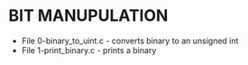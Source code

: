 # BIT MANUPULATION
* File 0-binary_to_uint.c - converts binary to an unsigned int
* File 1-print_binary.c - prints a binary
